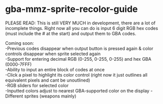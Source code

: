 # gba-mmz-sprite-recolor-guide
PLEASE READ:
This is still VERY MUCH in development, there are a lot of incomplete things. Right now all you can do is input 6 digit RGB hex codes (must include the # at the start) and output them to GBA codes.

Coming soon:  
-Previous codes disappear when output button is pressed again & color controls disappear when sprite selected again  
-Support for entering decimal RGB (0-255, 0-255, 0-255) and hex GBA (0000-7FFF)  
-Ability to input an entire block of codes at once  
-Click a pixel to highlight its color control (right now it just outlines all equivalent pixels and cant be unoutlined)  
-RGB sliders for selected color  
-Inputted colors adjust to nearest GBA-supported color on the display
-Different sprites (weapons mainly)
